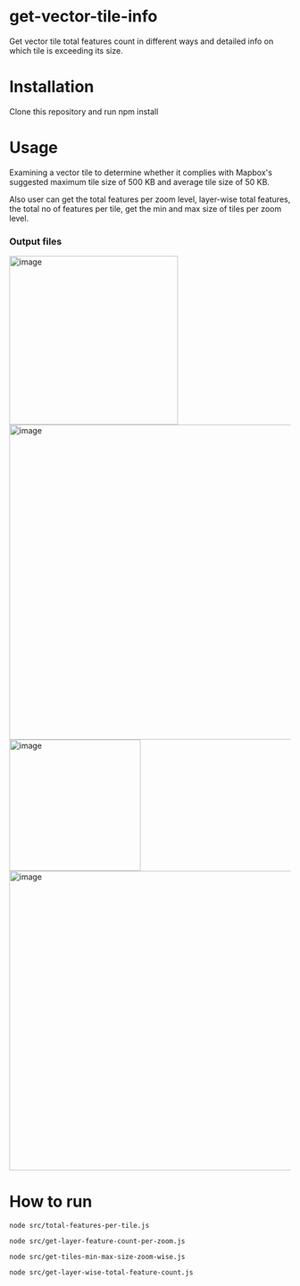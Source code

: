 # get-vector-tile-info

Get vector tile total features count in different ways and detailed info on which tile is exceeding its size.

<h1>Installation</h1>
Clone this repository and run npm install

<h1>Usage</h1>
 Examining a vector tile to determine whether it complies with Mapbox's suggested maximum tile size of 500 KB and average tile size of 50 KB.

 Also user can get the total features per zoom level, layer-wise total features, the total no of features per tile, get the min and max size of tiles per zoom level.

<h3> Output files</h3>
<img width="302" alt="image" src="https://github.com/satya-auti/get-vector-tile-info/assets/103890980/ec35d6b3-684f-448a-8ea8-cbbbe3e9fea8">

<img width="564" alt="image" src="https://github.com/satya-auti/get-vector-tile-info/assets/103890980/0299a444-4fc9-4bb3-adef-e2348a616cc1">


<img width="235" alt="image" src="https://github.com/satya-auti/get-vector-tile-info/assets/103890980/37eaa8a0-6e22-4b76-a543-e50819623a6d">

<img width="536" alt="image" src="https://github.com/satya-auti/get-vector-tile-info/assets/103890980/0b504f2a-6152-43a6-9f05-489df52d68aa">


<h1>How to run</h1>

```
node src/total-features-per-tile.js
```
	 
```
node src/get-layer-feature-count-per-zoom.js
```

```
node src/get-tiles-min-max-size-zoom-wise.js
```
 
```
node src/get-layer-wise-total-feature-count.js
```
